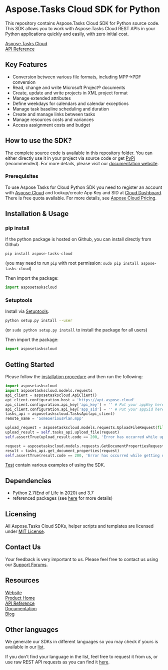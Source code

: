 # Aspose.Tasks Cloud SDK for Python
This repository contains Aspose.Tasks Cloud SDK for Python source code. This SDK allows you to work with Aspose.Tasks Cloud REST APIs in your Python applications quickly and easily, with zero initial cost.

[Aspose.Tasks Cloud](https://products.aspose.cloud/tasks/family "Aspose.Tasks Cloud")  
[API Reference](https://apireference.aspose.cloud/tasks/)  

## Key Features
* Conversion between various file formats, including MPP->PDF conversion
* Read, change and write Microsoft Project® documents 
* Create, update and write projects in XML project format
* Manage extended attributes
* Define weekdays for calendars and calendar exceptions
* Manage task baseline scheduling and duration
* Create and manage links between tasks
* Manage resources costs and variances
* Access assignment costs and budget

## How to use the SDK?
The complete source code is available in this repository folder. You can either directly use it in your project via source code or get [PyPi](https://pypi.org/project/aspose-tasks-cloud ) (recommended). For more details, please visit our [documentation website](https://docs.aspose.cloud/display/taskscloud/Available+SDKs ).

### Prerequisites

To use Aspose Tasks for Cloud Python SDK you need to register an account with [Aspose Cloud](https://www.aspose.cloud/) and lookup/create App Key and SID at [Cloud Dashboard](https://dashboard.aspose.cloud/#/apps). There is free quota available. For more details, see [Aspose Cloud Pricing](https://purchase.aspose.cloud/pricing).

## Installation & Usage
### pip install

If the python package is hosted on Github, you can install directly from Github

```sh
pip install aspose-tasks-cloud
```
(you may need to run `pip` with root permission: `sudo pip install aspose-tasks-cloud`)

Then import the package:
```python
import asposetaskscloud
```

### Setuptools

Install via [Setuptools](http://pypi.python.org/pypi/setuptools).

```sh
python setup.py install --user
```
(or `sudo python setup.py install` to install the package for all users)

Then import the package:
```python
import asposetaskscloud
```

## Getting Started

Please follow the [installation procedure](#installation--usage) and then run the following:

```python
import asposetaskscloud
import asposetaskscloud.models.requests
api_client = asposetaskscloud.ApiClient()
api_client.configuration.host = 'https://api.aspose.cloud'
api_client.configuration.api_key['api_key'] = '' # Put your appKey here
api_client.configuration.api_key['app_sid'] = '' # Put your appSid here
tasks_api = asposetaskscloud.TasksApi(api_client)
remote_name = 'SomeSeriousPlan.mpp'

upload_request = asposetaskscloud.models.requests.UploadFileRequest(file, remote_name)
upload_result = self.tasks_api.upload_file(request)
self.assertTrue(upload_result.code == 200, 'Error has occurred while uploading project file')

request = asposetaskscloud.models.requests.GetDocumentPropertiesRequest(remote_name)
result = tasks_api.get_document_properties(request)
self.assertTrue(result.code == 200, 'Error has occurred while getting document properties')

```

[Test](test/) contain various examples of using the SDK.

## Dependencies
- Python 2.7(End of Life in 2020) and 3.7
- referenced packages (see [here](setup.py) for more details)

## Licensing
 
All Aspose.Tasks Cloud SDKs, helper scripts and templates are licensed under [MIT License](https://github.com/aspose-tasks-cloud/aspose-tasks-cloud-python/blob/master/LICENSE). 

## Contact Us
Your feedback is very important to us. Please feel free to contact us using our [Support Forums](https://forum.aspose.cloud/c/tasks).

## Resources
 
[Website](https://www.aspose.cloud/)  
[Product Home](https://products.aspose.cloud/tasks/family)  
[API Reference](https://apireference.aspose.cloud/tasks/)  
[Documentation](https://docs.aspose.cloud/display/taskscloud/Home)  
[Blog](https://blog.aspose.cloud/category/tasks/) 
 
## Other languages
We generate our SDKs in different languages so you may check if yours is available in our [list](https://github.com/aspose-tasks-cloud).
 
If you don't find your language in the list, feel free to request it from us, or use raw REST API requests as you can find it [here](https://products.aspose.cloud/tasks/curl).
